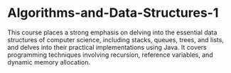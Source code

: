 # Algorithms-and-Data-Structures-1
This course places a strong emphasis on delving into the essential data structures of computer science, including stacks, queues, trees, and lists, and delves into their practical implementations using Java. It covers programming techniques involving recursion, reference variables, and dynamic memory allocation.
